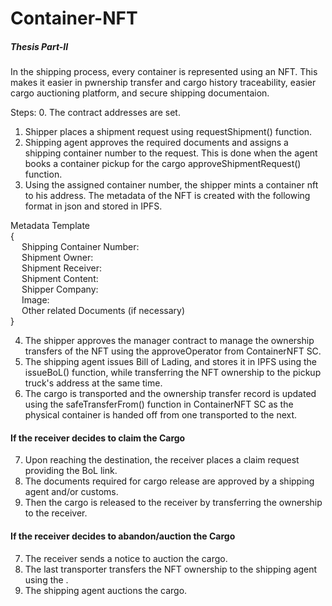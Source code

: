 # Container-NFT

##### Thesis Part-II

In the shipping process, every container is represented using an NFT.
This makes it easier in pwnership transfer and cargo history traceability,
easier cargo auctioning platform, and secure shipping documentaion.

Steps: 0. The contract addresses are set.

1. Shipper places a shipment request using requestShipment() function.
2. Shipping agent approves the required documents and assigns a shipping container number to the request. This is done when the agent books a container pickup for the cargo approveShipmentRequest() function.
3. Using the assigned container number, the shipper mints a container nft to his address.
   The metadata of the NFT is created with the following format in json and stored in IPFS.

Metadata Template <br>
{ <br>
&emsp; Shipping Container Number:  <br>
&emsp; Shipment Owner: <br>
&emsp; Shipment Receiver: <br>
&emsp; Shipment Content: <br>
&emsp; Shipper Company: <br>
&emsp; Image: <br>
&emsp; Other related Documents (if necessary)  <br>
 }

4. The shipper approves the manager contract to manage the ownership transfers of the NFT using the approveOperator from ContainerNFT SC.
5. The shipping agent issues Bill of Lading, and stores it in IPFS using the issueBoL() function, while transferring the NFT ownership to the pickup truck's address at the same time.
6. The cargo is transported and the ownership transfer record is updated using the safeTransferFrom() function in ContainerNFT SC as the physical container is handed off from one transported to the next.

#### If the receiver decides to claim the Cargo

7. Upon reaching the destination, the receiver places a claim request providing the BoL link.
8. The documents required for cargo release are approved by a shipping agent and/or customs.
9. Then the cargo is released to the receiver by transferring the ownership to the receiver.

#### If the receiver decides to abandon/auction the Cargo

7. The receiver sends a notice to auction the cargo.
8. The last transporter transfers the NFT ownership to the shipping agent using the .
9. The shipping agent auctions the cargo.
